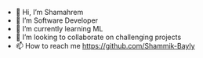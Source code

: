 - 👋 Hi, I’m Shamahrem
- 👀 I’m Software Developer
- 🌱 I’m currently learning ML
- 💞️ I’m looking to collaborate on challenging projects
- 📫 How to reach me https://github.com/Shammik-Bayly
